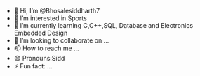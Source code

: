- 👋 Hi, I’m @Bhosalesiddharth7
- 👀 I’m interested in Sports
- 🌱 I’m currently learning C,C++,SQL, Database  and Electronics Embedded Design 
- 💞️ I’m looking to collaborate on ...
- 📫 How to reach me ...
- 😄 Pronouns:Sidd
- ⚡ Fun fact: ...

<!---
Bhosalesiddharth7/Bhosalesiddharth7 is a ✨ special ✨ repository because its `README.md` (this file) appears on your GitHub profile.
You can click the Preview link to take a look at your changes.
--->
